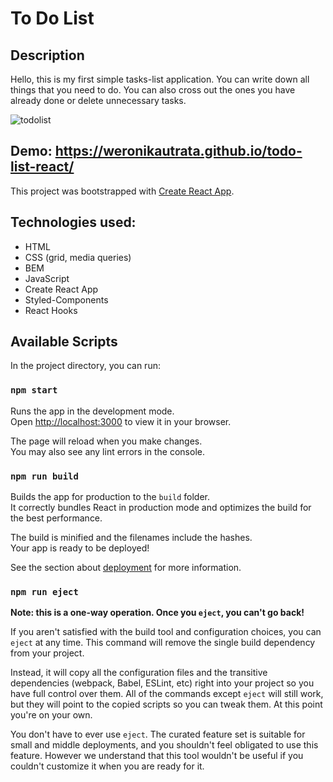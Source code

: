 # To Do List

## Description
Hello, this is my first simple tasks-list application. You can write down all things that you need to do. You can also cross out the ones you have already done or delete unnecessary tasks.

![todolist ](https://user-images.githubusercontent.com/102754686/184668231-83d26c01-350f-4966-8308-c7cf4418dc73.png)

## Demo: https://weronikautrata.github.io/todo-list-react/

This project was bootstrapped with [Create React App](https://github.com/facebook/create-react-app).

## Technologies used:
- HTML
- CSS (grid, media queries)
- BEM
- JavaScript
- Create React App
- Styled-Components
- React Hooks

## Available Scripts

In the project directory, you can run:

### `npm start`

Runs the app in the development mode.\
Open [http://localhost:3000](http://localhost:3000) to view it in your browser.

The page will reload when you make changes.\
You may also see any lint errors in the console.

### `npm run build`

Builds the app for production to the `build` folder.\
It correctly bundles React in production mode and optimizes the build for the best performance.

The build is minified and the filenames include the hashes.\
Your app is ready to be deployed!

See the section about [deployment](https://facebook.github.io/create-react-app/docs/deployment) for more information.

### `npm run eject`

**Note: this is a one-way operation. Once you `eject`, you can't go back!**

If you aren't satisfied with the build tool and configuration choices, you can `eject` at any time. This command will remove the single build dependency from your project.

Instead, it will copy all the configuration files and the transitive dependencies (webpack, Babel, ESLint, etc) right into your project so you have full control over them. All of the commands except `eject` will still work, but they will point to the copied scripts so you can tweak them. At this point you're on your own.

You don't have to ever use `eject`. The curated feature set is suitable for small and middle deployments, and you shouldn't feel obligated to use this feature. However we understand that this tool wouldn't be useful if you couldn't customize it when you are ready for it.

